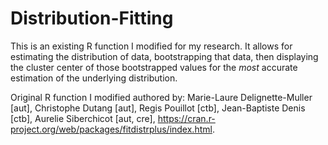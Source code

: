 # Distribution-Fitting

This is an existing R function I modified for my research. It allows for estimating the distribution of data, bootstrapping that data, then displaying the cluster center of those bootstrapped values for the _most_ accurate estimation of the underlying distribution.

Original R function I modified authored by: Marie-Laure Delignette-Muller [aut], Christophe Dutang [aut], Regis Pouillot [ctb], Jean-Baptiste Denis [ctb], Aurelie Siberchicot [aut, cre], https://cran.r-project.org/web/packages/fitdistrplus/index.html. 
